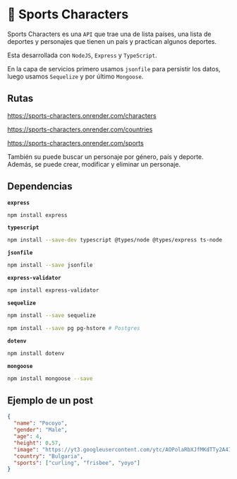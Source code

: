 # 🏅 Sports Characters

Sports Characters es una `API` que trae una de lista países, una lista de deportes y personajes que tienen un país y practican algunos deportes.

Esta desarrollada con `NodeJS`, `Express` y `TypeScript`.

En la capa de servicios primero usamos `jsonfile` para persistir los datos, luego usamos `Sequelize` y por último `Mongoose`.

## Rutas

https://sports-characters.onrender.com/characters

https://sports-characters.onrender.com/countries

https://sports-characters.onrender.com/sports

También su puede buscar un personaje por género, país y deporte. Además, se puede crear, modificar y eliminar un personaje.

## Dependencias

**`express`**

```bash
npm install express
```

**`typescript`**

```bash
npm install --save-dev typescript @types/node @types/express ts-node
```

**`jsonfile`**

```bash
npm install --save jsonfile
```

**`express-validator`**

```bash
npm install express-validator
```

**`sequelize`**

```bash
npm install --save sequelize
```

```bash
npm install --save pg pg-hstore # Postgres
```

**`dotenv`**

```bash
npm install dotenv
```

**`mongoose`**

```bash
npm install mongoose --save
```

## Ejemplo de un post

```json
{
  "name": "Pocoyo",
  "gender": "Male",
  "age": 4,
  "height": 0.57,
  "image": "https://yt3.googleusercontent.com/ytc/AOPolaRbXJfMKdTTy2A4IJwAtZUku7Ze8f96A_Qf1ByM1kw=s900-c-k-c0x00ffffff-no-rj",
  "country": "Bulgaria",
  "sports": ["curling", "frisbee", "yoyo"]
}
```
